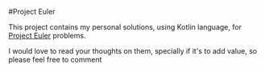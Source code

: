 #Project Euler

This project contains my personal solutions, using Kotlin language, for [Project Euler](https://projecteuler.net/) 
problems.

I would love to read your thoughts on them, specially if it's to add value, so please feel free to comment
